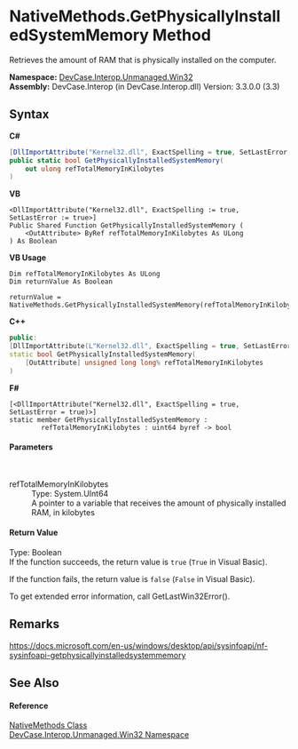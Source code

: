 # NativeMethods.GetPhysicallyInstalledSystemMemory Method 
 

Retrieves the amount of RAM that is physically installed on the computer.

**Namespace:**&nbsp;<a href="N_DevCase_Interop_Unmanaged_Win32">DevCase.Interop.Unmanaged.Win32</a><br />**Assembly:**&nbsp;DevCase.Interop (in DevCase.Interop.dll) Version: 3.3.0.0 (3.3)

## Syntax

**C#**<br />
``` C#
[DllImportAttribute("Kernel32.dll", ExactSpelling = true, SetLastError = true)]
public static bool GetPhysicallyInstalledSystemMemory(
	out ulong refTotalMemoryInKilobytes
)
```

**VB**<br />
``` VB
<DllImportAttribute("Kernel32.dll", ExactSpelling := true, SetLastError := true>]
Public Shared Function GetPhysicallyInstalledSystemMemory ( 
	<OutAttribute> ByRef refTotalMemoryInKilobytes As ULong
) As Boolean
```

**VB Usage**<br />
``` VB Usage
Dim refTotalMemoryInKilobytes As ULong
Dim returnValue As Boolean

returnValue = NativeMethods.GetPhysicallyInstalledSystemMemory(refTotalMemoryInKilobytes)
```

**C++**<br />
``` C++
public:
[DllImportAttribute(L"Kernel32.dll", ExactSpelling = true, SetLastError = true)]
static bool GetPhysicallyInstalledSystemMemory(
	[OutAttribute] unsigned long long% refTotalMemoryInKilobytes
)
```

**F#**<br />
``` F#
[<DllImportAttribute("Kernel32.dll", ExactSpelling = true, SetLastError = true)>]
static member GetPhysicallyInstalledSystemMemory : 
        refTotalMemoryInKilobytes : uint64 byref -> bool 

```


#### Parameters
&nbsp;<dl><dt>refTotalMemoryInKilobytes</dt><dd>Type: System.UInt64<br />A pointer to a variable that receives the amount of physically installed RAM, in kilobytes</dd></dl>

#### Return Value
Type: Boolean<br />If the function succeeds, the return value is `true` (`True` in Visual Basic). 

 If the function fails, the return value is `false` (`False` in Visual Basic). 

 To get extended error information, call GetLastWin32Error().

## Remarks
<a href="https://docs.microsoft.com/en-us/windows/desktop/api/sysinfoapi/nf-sysinfoapi-getphysicallyinstalledsystemmemory" target="_blank">https://docs.microsoft.com/en-us/windows/desktop/api/sysinfoapi/nf-sysinfoapi-getphysicallyinstalledsystemmemory</a>

## See Also


#### Reference
<a href="T_DevCase_Interop_Unmanaged_Win32_NativeMethods">NativeMethods Class</a><br /><a href="N_DevCase_Interop_Unmanaged_Win32">DevCase.Interop.Unmanaged.Win32 Namespace</a><br />